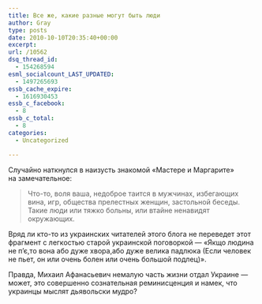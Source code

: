 ```yaml
---
title: Все же, какие разные могут быть люди
author: Gray
type: posts
date: 2010-10-10T20:35:40+00:00
excerpt:
url: /10562
dsq_thread_id:
  - 154268594
esml_socialcount_LAST_UPDATED:
  - 1497265693
essb_cache_expire:
  - 1616930453
essb_c_facebook:
  - 8
essb_c_total:
  - 8
categories:
  - Uncategorized

---
```








Случайно наткнулся в&nbsp;наизусть знакомой &laquo;Мастере и&nbsp;Маргарите&raquo; на&nbsp;замечательное:

> Что-то, воля ваша, недоброе таится в&nbsp;мужчинах, избегающих вина, игр, общества прелестных женщин, застольной беседы. Такие люди или тяжко больны, или втайне ненавидят окружающих.

Вряд&nbsp;ли кто-то из&nbsp;украинских читателей этого блога не&nbsp;переведет этот фрагмент с&nbsp;легкостью старой украинской поговоркой&nbsp;&mdash; &laquo;Якщо людина не&nbsp;п&rsquo;є,то вона або дуже хвора,або дуже велика падлюка (Если человек не&nbsp;пьет, он&nbsp;или очень болен или очень большой подлец)&raquo;.

Правда, Михаил Афанасьевич немалую часть жизни отдал Украине&nbsp;&mdash; может, это совершенно сознательная реминисценция и&nbsp;намек, что украинцы мыслят дьявольски мудро?
